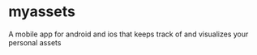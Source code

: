 # myassets
A mobile app for android and ios that keeps track of and visualizes your personal assets
